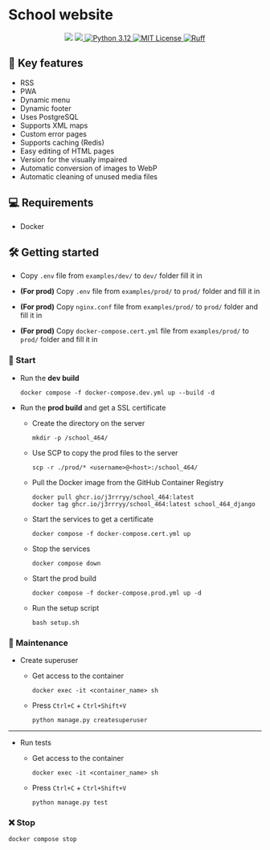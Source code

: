 # School website

<p align="center">
  <img src="https://github.com/j3rrryy/school_464/actions/workflows/main.yml/badge.svg">
  <a href="https://codecov.io/gh/j3rrryy/school_464">
    <img src="https://codecov.io/gh/j3rrryy/school_464/graph/badge.svg?token=5SP4EMB1B3"/>
  </a>
  <a href="https://www.python.org/downloads/release/python-3120/">
    <img src="https://img.shields.io/badge/Python-3.12-FFD64E.svg" alt="Python 3.12">
  </a>
  <a href="https://github.com/j3rrryy/school_464/blob/main/LICENSE">
    <img src="https://img.shields.io/badge/License-MIT-blue.svg" alt="MIT License">
  </a>
  <a href="https://github.com/astral-sh/ruff">
    <img src="https://img.shields.io/endpoint?url=https://raw.githubusercontent.com/astral-sh/ruff/main/assets/badge/v2.json" alt="Ruff">
  </a>
</p>

## :book: Key features

- RSS
- PWA
- Dynamic menu
- Dynamic footer
- Uses PostgreSQL
- Supports XML maps
- Custom error pages
- Supports caching (Redis)
- Easy editing of HTML pages
- Version for the visually impaired
- Automatic conversion of images to WebP
- Automatic cleaning of unused media files

## :computer: Requirements

- Docker

## :hammer_and_wrench: Getting started

- Copy `.env` file from `examples/dev/` to `dev/` folder fill it in

- **(For prod)** Copy `.env` file from `examples/prod/` to `prod/` folder and fill it in

- **(For prod)** Copy `nginx.conf` file from `examples/prod/` to `prod/` folder and fill it in

- **(For prod)** Copy `docker-compose.cert.yml` file from `examples/prod/` to `prod/` folder and fill it in

### :rocket: Start

- Run the **dev build**

  ```shell
  docker compose -f docker-compose.dev.yml up --build -d
  ```

- Run the **prod build** and get a SSL certificate

  - Create the directory on the server

    ```shell
    mkdir -p /school_464/
    ```

  - Use SCP to copy the prod files to the server

    ```shell
    scp -r ./prod/* <username>@<host>:/school_464/
    ```

  - Pull the Docker image from the GitHub Container Registry

    ```shell
    docker pull ghcr.io/j3rrryy/school_464:latest
    docker tag ghcr.io/j3rrryy/school_464:latest school_464_django
    ```

  - Start the services to get a certificate

    ```shell
    docker compose -f docker-compose.cert.yml up
    ```

  - Stop the services

    ```shell
    docker compose down
    ```

  - Start the prod build

    ```shell
    docker compose -f docker-compose.prod.yml up -d
    ```

  - Run the setup script

    ```shell
    bash setup.sh
    ```

### :construction_worker: Maintenance

- Create superuser

  - Get access to the container

     ```shell
    docker exec -it <container_name> sh
    ```

  - Press `Ctrl+C` + `Ctrl+Shift+V`

    ```shell
    python manage.py createsuperuser
    ```

---

- Run tests

  - Get access to the container

     ```shell
    docker exec -it <container_name> sh
    ```

  - Press `Ctrl+C` + `Ctrl+Shift+V`

    ```shell
    python manage.py test
    ```

### :x: Stop

```shell
docker compose stop
```
